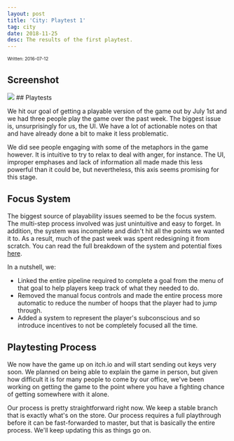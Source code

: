 ```yaml
---
layout: post
title: 'City: Playtest 1'
tag: city
date: 2018-11-25
desc: The results of the first playtest.
---
```


<p style="font-size:10px">Written: 2016-07-12

## Screenshot
<img src="/blogImages/SS_2016-07-12_01.png" />
## Playtests

We hit our goal of getting a playable version of the game out by July 1st and we had three people play the game over the past week. The biggest issue is, unsurprisingly for us, the UI. We have a lot of actionable notes on that and have already done a bit to make it less problematic.


We did see people engaging with some of the metaphors in the game however. It is intuitive to try to relax to deal with anger, for instance. The UI, improper emphases and lack of information all made made this less powerful than it could be, but nevertheless, this axis seems promising for this stage.

## Focus System

The biggest source of playability issues seemed to be the focus system. The multi-step process involved was just unintuitive and easy to forget. In addition, the system was incomplete and didn't hit all the points we wanted it to. As a result, much of the past week was spent redesigning it from scratch. You can read the full breakdown of the system and potential fixes [here](/blog/city/focusProposal).


In a nutshell, we:
- Linked the entire pipeline required to complete a goal from the menu of that goal to help players keep track of what they needed to do.
- Removed the manual focus controls and made the entire process more automatic to reduce the number of hoops that the player had to jump through.
- Added a system to represent the player's subconscious and so introduce incentives to not be completely focused all the time.


## Playtesting Process

We now have the game up on itch.io and will start sending out keys very soon. We planned on being able to explain the game in person, but given how difficult it is for many people to come by our office, we've been working on getting the game to the point where you have a fighting chance of getting somewhere with it alone.


Our process is pretty straightforward right now. We keep a stable branch that is exactly what's on the store. Our process requires a full playthrough before it can be fast-forwarded to master, but that is basically the entire process. We'll keep updating this as things go on.


